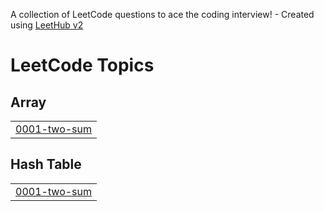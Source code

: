 A collection of LeetCode questions to ace the coding interview! - Created using [LeetHub v2](https://github.com/arunbhardwaj/LeetHub-2.0)
<!---LeetCode Topics Start-->
# LeetCode Topics
## Array
|  |
| ------- |
| [0001-two-sum](https://github.com/SaiWannaAung1/Leetcode/tree/master/0001-two-sum) |
## Hash Table
|  |
| ------- |
| [0001-two-sum](https://github.com/SaiWannaAung1/Leetcode/tree/master/0001-two-sum) |
<!---LeetCode Topics End-->